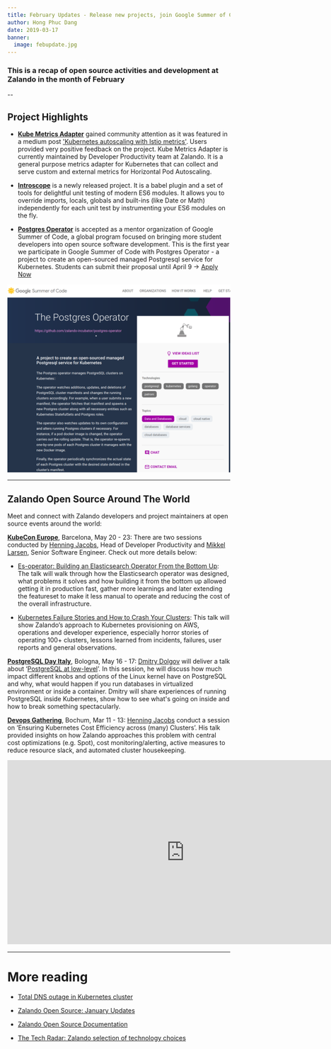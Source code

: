 ```yaml
---
title: February Updates - Release new projects, join Google Summer of Code Program 
author: Hong Phuc Dang 
date: 2019-03-17
banner:
  image: febupdate.jpg
---
```

### This is a recap of open source activities and development at Zalando in the month of February

--

## Project Highlights 

- [**Kube Metrics Adapter**](https://github.com/zalando-incubator/kube-metrics-adapter) gained community attention as it was featured in a medium post ['Kubernetes autoscaling with Istio metrics'](https://medium.com/google-cloud/kubernetes-autoscaling-with-istio-metrics-76442253a45a). Users provided very positive feedback on the project. Kube Metrics Adapter is currently maintained by Developer Productivity team at Zalando. It is a general purpose metrics adapter for Kubernetes that can collect and serve custom and external metrics for Horizontal Pod Autoscaling.

- [**Introscope**](https://github.com/zalando-incubator/introscope) is a newly released project. It is a babel plugin and a set of tools for delightful unit testing of modern ES6 modules. It allows you to override imports, locals, globals and built-ins (like Date or Math) independently for each unit test by instrumenting your ES6 modules on the fly.

- [**Postgres Operator**](https://github.com/zalando/postgres-operator) is accepted as a mentor organization of Google Summer of Code, a global program focused on bringing more student developers into open source software development. This is the first year we participate in Google Summer of Code with Postgres Operator - a project to create an open-sourced managed Postgresql service for Kubernetes. Students can submit their proposal until April 9 -> [Apply Now](https://summerofcode.withgoogle.com/organizations/5429926902104064/)

![GSoC](/assets/img/gsoc.png)

---

## Zalando Open Source Around The World 
Meet and connect with Zalando developers and project maintainers at open source events around the world: 

[**KubeCon Europe**](https://events.linuxfoundation.org/events/kubecon-cloudnativecon-europe-2019/), Barcelona, May 20 - 23: There are two sessions conducted by  [Henning Jacobs](https://twitter.com/try_except_), Head of Developer Productivity and [Mikkel Larsen](https://github.com/mikkeloscar), Senior Software Engineer. Check out more details below: 

- [Es-operator: Building an Elasticsearch Operator From the Bottom Up](https://kccnceu19.sched.com/event/MPcP/es-operator-building-an-elasticsearch-operator-from-the-bottom-up-mikkel-larsen-zalando-se#): The talk will walk through how the Elasticsearch operator was designed, what problems it solves and how building it from the bottom up allowed getting it in production fast, gather more learnings and later extending the featureset to make it less manual to operate and reducing the cost of the overall infrastructure.

- [Kubernetes Failure Stories and How to Crash Your Clusters](https://kccnceu19.sched.com/event/MPcM/kubernetes-failure-stories-and-how-to-crash-your-clusters-henning-jacobs-zalando-se#): This talk will show Zalando’s approach to Kubernetes provisioning on AWS, operations and developer experience, especially horror stories of operating 100+ clusters, lessons learned from incidents, failures, user reports and general observations. 

[**PostgreSQL Day Italy**](https://2019.pgday.it/en/), Bologna, May 16 - 17: [Dmitry Dolgov](https://twitter.com/erthalion) will deliver a talk about ‘[PostgreSQL at low-level](https://2019.pgday.it/en/schedule/#session-37)’. In this session, he will discuss how much impact different knobs and options of the Linux kernel have on PostgreSQL and why, what would happen if you run databases in virtualized environment or inside a container. Dmitry will share experiences of running PostgreSQL inside Kubernetes, show how to see what's going on inside and how to break something spectacularly. 

[**Devops Gathering**](https://devops-gathering.io/), Bochum, Mar 11 - 13: [Henning Jacobs](https://twitter.com/try_except_) conduct a session on ‘Ensuring Kubernetes Cost Efficiency across (many) Clusters’. His talk provided insights on how Zalando approaches this problem with central cost optimizations (e.g. Spot), cost monitoring/alerting, active measures to reduce resource slack, and automated cluster housekeeping. 

<iframe width="800" height="416" src="https://www.youtube.com/embed/4QyecOoPsGU" frameborder="0" allow="accelerometer; autoplay; encrypted-media; gyroscope; picture-in-picture" allowfullscreen></iframe>

---

# More reading
- [Total DNS outage in Kubernetes cluster](https://github.com/zalando-incubator/kubernetes-on-aws/blob/dev/docs/postmortems/jan-2019-dns-outage.md)
 
- [Zalando Open Source: January Updates](https://opensource.zalando.com/blog/2019/02/jan-updates)

- [Zalando Open Source Documentation](https://opensource.zalando.com/docs)

- [The Tech Radar: Zalando selection of technology choices](https://opensource.zalando.com/tech-radar/)

